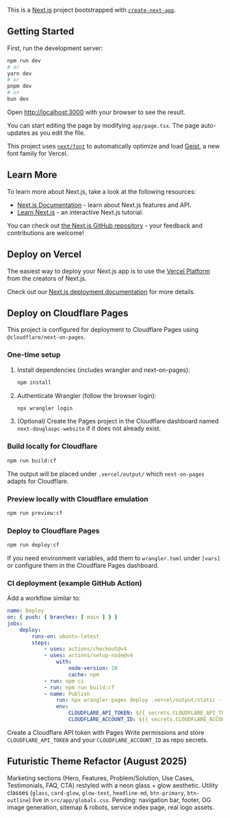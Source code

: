 This is a [Next.js](https://nextjs.org) project bootstrapped with [`create-next-app`](https://nextjs.org/docs/app/api-reference/cli/create-next-app).

## Getting Started

First, run the development server:

```bash
npm run dev
# or
yarn dev
# or
pnpm dev
# or
bun dev
```

Open [http://localhost:3000](http://localhost:3000) with your browser to see the result.

You can start editing the page by modifying `app/page.tsx`. The page auto-updates as you edit the file.

This project uses [`next/font`](https://nextjs.org/docs/app/building-your-application/optimizing/fonts) to automatically optimize and load [Geist](https://vercel.com/font), a new font family for Vercel.

## Learn More

To learn more about Next.js, take a look at the following resources:

- [Next.js Documentation](https://nextjs.org/docs) - learn about Next.js features and API.
- [Learn Next.js](https://nextjs.org/learn) - an interactive Next.js tutorial.

You can check out [the Next.js GitHub repository](https://github.com/vercel/next.js) - your feedback and contributions are welcome!

## Deploy on Vercel

The easiest way to deploy your Next.js app is to use the [Vercel Platform](https://vercel.com/new?utm_medium=default-template&filter=next.js&utm_source=create-next-app&utm_campaign=create-next-app-readme) from the creators of Next.js.

Check out our [Next.js deployment documentation](https://nextjs.org/docs/app/building-your-application/deploying) for more details.

## Deploy on Cloudflare Pages

This project is configured for deployment to Cloudflare Pages using `@cloudflare/next-on-pages`.

### One-time setup
1. Install dependencies (includes wrangler and next-on-pages):
	 ```bash
	 npm install
	 ```
2. Authenticate Wrangler (follow the browser login):
	 ```bash
	 npx wrangler login
	 ```
3. (Optional) Create the Pages project in the Cloudflare dashboard named `next-douglaspc-website` if it does not already exist.

### Build locally for Cloudflare
```bash
npm run build:cf
```
The output will be placed under `.vercel/output/` which `next-on-pages` adapts for Cloudflare.

### Preview locally with Cloudflare emulation
```bash
npm run preview:cf
```

### Deploy to Cloudflare Pages
```bash
npm run deploy:cf
```

If you need environment variables, add them to `wrangler.toml` under `[vars]` or configure them in the Cloudflare Pages dashboard.

### CI deployment (example GitHub Action)
Add a workflow similar to:
```yaml
name: Deploy
on: { push: { branches: [ main ] } }
jobs:
	deploy:
		runs-on: ubuntu-latest
		steps:
			- uses: actions/checkout@v4
			- uses: actions/setup-node@v4
				with:
					node-version: 20
					cache: npm
			- run: npm ci
			- run: npm run build:cf
			- name: Publish
				run: npx wrangler pages deploy .vercel/output/static --project-name=next-douglaspc-website
				env:
					CLOUDFLARE_API_TOKEN: ${{ secrets.CLOUDFLARE_API_TOKEN }}
					CLOUDFLARE_ACCOUNT_ID: ${{ secrets.CLOUDFLARE_ACCOUNT_ID }}
```

Create a Cloudflare API token with Pages Write permissions and store `CLOUDFLARE_API_TOKEN` and your `CLOUDFLARE_ACCOUNT_ID` as repo secrets.

## Futuristic Theme Refactor (August 2025)
Marketing sections (Hero, Features, Problem/Solution, Use Cases, Testimonials, FAQ, CTA) restyled with a neon glass + glow aesthetic. Utility classes (`glass`, `card-glow`, `glow-text`, `headline-md`, `btn-primary`, `btn-outline`) live in `src/app/globals.css`. Pending: navigation bar, footer, OG image generation, sitemap & robots, service index page, real logo assets.
